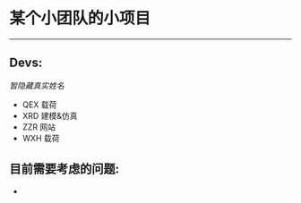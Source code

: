 某个小团队的小项目
==============

-------

## Devs:
*暂隐藏真实姓名*
 + QEX 载荷
 + XRD 建模&仿真
 + ZZR 网站
 + WXH 载荷

## 目前需要考虑的问题:
  + 
